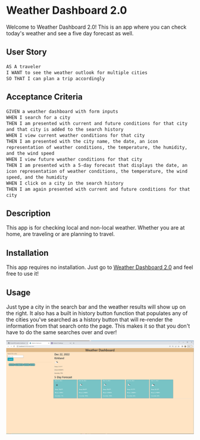 # Weather Dashboard 2.0
Welcome to Weather Dashboard 2.0! 
This is an app where you can check today's weather and see a five day forecast as well.

## User Story

```
AS A traveler
I WANT to see the weather outlook for multiple cities
SO THAT I can plan a trip accordingly
```

## Acceptance Criteria

```
GIVEN a weather dashboard with form inputs
WHEN I search for a city
THEN I am presented with current and future conditions for that city and that city is added to the search history
WHEN I view current weather conditions for that city
THEN I am presented with the city name, the date, an icon representation of weather conditions, the temperature, the humidity, and the wind speed
WHEN I view future weather conditions for that city
THEN I am presented with a 5-day forecast that displays the date, an icon representation of weather conditions, the temperature, the wind speed, and the humidity
WHEN I click on a city in the search history
THEN I am again presented with current and future conditions for that city
```

## Description

This app is for checking local and non-local weather. Whether you are at home, are traveling or are planning to travel.

## Installation

This app requires no installation. Just go to [Weather Dashboard 2.0](https://jsnyder593.github.io/weather-dashboard2.0/) and feel free to use it!

## Usage

Just type a city in the search bar and the weather results will show up on the right. It also has a built in history button function that populates any of the cities you've searched as a history button that will re-render the information from that search onto the page. This makes it so that you don't have to do the same searches over and over!

![Weather-Dashboard](./assets/images/dashboard%20snippet.PNG)